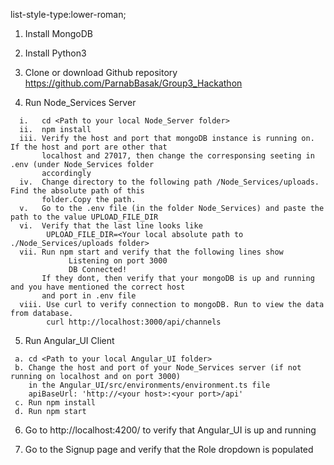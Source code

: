 list-style-type:lower-roman;

1. Install MongoDB
  

2. Install Python3
    

3. Clone or download Github repository https://github.com/ParnabBasak/Group3_Hackathon

4. Run Node_Services Server
  ```
    i.   cd <Path to your local Node_Server folder>
    ii.  npm install
    iii. Verify the host and port that mongoDB instance is running on. If the host and port are other that
         localhost and 27017, then change the corresponsing seeting in .env (under Node_Services folder
         accordingly
    iv.  Change directory to the following path /Node_Services/uploads. Find the absolute path of this
         folder.Copy the path.
    v.   Go to the .env file (in the folder Node_Services) and paste the path to the value UPLOAD_FILE_DIR
    vi.  Verify that the last line looks like
          UPLOAD_FILE_DIR=<Your local absolute path to ./Node_Services/uploads folder>  
    vii. Run npm start and verify that the following lines show 
               Listening on port 3000
               DB Connected!
         If they dont, then verify that your mongoDB is up and running and you have mentioned the correct host 
         and port in .env file
    viii. Use curl to verify connection to mongoDB. Run to view the data from database.
          curl http://localhost:3000/api/channels
  ```
   
5. Run Angular_UI Client
  ```
   a. cd <Path to your local Angular_UI folder>
   b. Change the host and port of your Node_Services server (if not running on localhost and on port 3000) 
      in the Angular_UI/src/environments/environment.ts file 
      apiBaseUrl: 'http://<your host>:<your port>/api' 
   c. Run npm install
   d. Run npm start
   ```
   
6. Go to http://localhost:4200/ to verify that Angular_UI is up and running
  

7. Go to the Signup page and verify that the Role dropdown is populated
           
          


